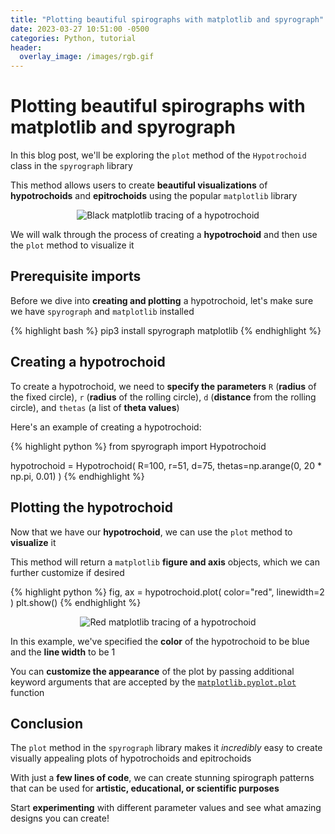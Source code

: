 ```yaml
---
title: "Plotting beautiful spirographs with matplotlib and spyrograph"
date: 2023-03-27 10:51:00 -0500
categories: Python, tutorial
header:
  overlay_image: /images/rgb.gif
---
```


# Plotting beautiful spirographs with matplotlib and spyrograph

In this blog post, we'll be exploring the `plot` method of the `Hypotrochoid` class in the `spyrograph` library

This method allows users to create **beautiful visualizations** of **hypotrochoids** and **epitrochoids** using the popular `matplotlib` library

<p align="center">
  <img src="{{ site.url }}{{ site.baseurl }}/images/plot_hypotrochoid_black_matplotlib.PNG" alt="Black matplotlib tracing of a hypotrochoid">
</p>

We will walk through the process of creating a **hypotrochoid** and then use the `plot` method to visualize it

## Prerequisite imports

Before we dive into **creating and plotting** a hypotrochoid, let's make sure we have `spyrograph` and `matplotlib` installed

{% highlight bash %}
pip3 install spyrograph matplotlib
{% endhighlight %}

## Creating a hypotrochoid

To create a hypotrochoid, we need to **specify the parameters** `R` (**radius** of the fixed circle), `r` (**radius** of the rolling circle), `d` (**distance** from the rolling circle), and `thetas` (a list of **theta values**)

Here's an example of creating a hypotrochoid:

{% highlight python %}
from spyrograph import Hypotrochoid

hypotrochoid = Hypotrochoid(
    R=100,
    r=51,
    d=75,
    thetas=np.arange(0, 20 * np.pi, 0.01)
)
{% endhighlight %}

## Plotting the hypotrochoid

Now that we have our **hypotrochoid**, we can use the `plot` method to **visualize** it

This method will return a `matplotlib` **figure and axis** objects, which we can further customize if desired

{% highlight python %}
fig, ax = hypotrochoid.plot(
    color="red",
    linewidth=2
)
plt.show()
{% endhighlight %}

<p align="center">
  <img src="{{ site.url }}{{ site.baseurl }}/images/plot_hypotrochoid_red_matplotlib.PNG" alt="Red matplotlib tracing of a hypotrochoid">
</p>

In this example, we've specified the **color** of the hypotrochoid to be blue and the **line width** to be 1

You can **customize the appearance** of the plot by passing additional keyword arguments that are accepted by the [`matplotlib.pyplot.plot`](https://matplotlib.org/stable/api/_as_gen/matplotlib.pyplot.plot.html) function

## Conclusion

The `plot` method in the `spyrograph` library makes it *incredibly* easy to create visually appealing plots of hypotrochoids and epitrochoids

With just a **few lines of code**, we can create stunning spirograph patterns that can be used for **artistic, educational, or scientific purposes**

Start **experimenting** with different parameter values and see what amazing designs you can create!
